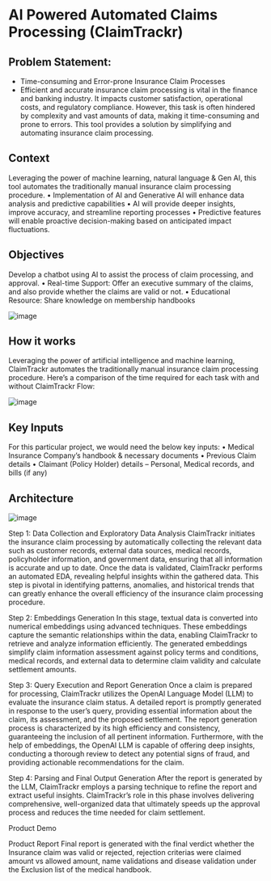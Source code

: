 # AI Powered Automated Claims Processing (ClaimTrackr)

## Problem Statement: 
- Time-consuming and Error-prone Insurance Claim Processes
- Efficient and accurate insurance claim processing is vital in the finance and banking industry. It impacts customer satisfaction, operational costs, and regulatory compliance. 
However, this task is often hindered by complexity and vast amounts of data, making it time-consuming and prone to errors. This tool provides a solution by simplifying and automating insurance claim processing.

## Context
Leveraging the power of machine learning, natural language & Gen AI, this tool automates the traditionally manual insurance claim processing procedure. 
•	Implementation of AI and Generative AI will enhance data analysis and predictive capabilities
•	AI will provide deeper insights, improve accuracy, and streamline reporting processes
•	Predictive features will enable proactive decision-making based on anticipated impact fluctuations.

## Objectives
Develop a chatbot using AI to assist the process of claim processing, and approval.
•	Real-time Support: Offer an executive summary of the claims, and also provide whether the claims are valid or not.
•	Educational Resource: Share knowledge on membership handbooks

![image](https://github.com/user-attachments/assets/b480145b-851d-44c4-84a3-b106b7136596)

## How it works
Leveraging the power of artificial intelligence and machine learning, ClaimTrackr automates the traditionally manual insurance claim processing procedure. Here’s a comparison of the time required for each task with and without ClaimTrackr Flow:
 
![image](https://github.com/user-attachments/assets/6a952a83-acfc-4110-9f2a-2e66aad049e3)

## Key Inputs
For this particular project, we would need the below key inputs:
•	Medical Insurance Company’s handbook & necessary documents
•	Previous Claim details
•	Claimant (Policy Holder) details – Personal, Medical records, and bills (if any)

## Architecture
  
![image](https://github.com/user-attachments/assets/0d269565-1555-4911-a0d3-36ecec431415)

Step 1: Data Collection and Exploratory Data Analysis
ClaimTrackr initiates the insurance claim processing by automatically collecting the relevant data such as customer records, external data sources, medical records, policyholder information, and government data, ensuring that all information is accurate and up to date. Once the data is validated, ClaimTrackr performs an automated EDA, revealing helpful insights within the gathered data. This step is pivotal in identifying patterns, anomalies, and historical trends that can greatly enhance the overall efficiency of the insurance claim processing procedure.

Step 2: Embeddings Generation
In this stage, textual data is converted into numerical embeddings using advanced techniques. These embeddings capture the semantic relationships within the data, enabling ClaimTrackr to retrieve and analyze information efficiently. The generated embeddings simplify claim information assessment against policy terms and conditions, medical records, and external data to determine claim validity and calculate settlement amounts.

Step 3: Query Execution and Report Generation
Once a claim is prepared for processing, ClaimTrackr utilizes the OpenAI Language Model (LLM) to evaluate the insurance claim status. A detailed report is promptly generated in response to the user’s query, providing essential information about the claim, its assessment, and the proposed settlement. The report generation process is characterized by its high efficiency and consistency, guaranteeing the inclusion of all pertinent information.
Furthermore, with the help of embeddings, the OpenAI LLM is capable of offering deep insights, conducting a thorough review to detect any potential signs of fraud, and providing actionable recommendations for the claim.

Step 4: Parsing and Final Output Generation
After the report is generated by the LLM, ClaimTrackr employs a parsing technique to refine the report and extract useful insights. ClaimTrackr’s role in this phase involves delivering comprehensive, well-organized data that ultimately speeds up the approval process and reduces the time needed for claim settlement.










Product Demo
  
Product Report
Final report is generated with the final verdict whether the Insurance claim was valid or rejected, rejection criterias were claimed amount vs allowed amount, name validations and disease validation under the Exclusion list of the medical handbook.
